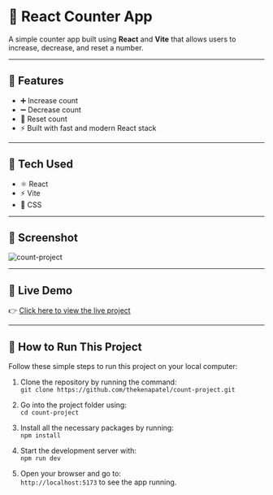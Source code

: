 # 🧮 React Counter App 

A simple counter app built using **React** and **Vite** that allows users to increase, decrease, and reset a number.

---

## 🔧 Features

- ➕ Increase count
- ➖ Decrease count
- 🔄 Reset count
- ⚡ Built with fast and modern React stack

---

## 🚀 Tech Used

- ⚛️ React
- ⚡ Vite
- 🎨 CSS

---

## 📸 Screenshot

![count-project](https://github.com/user-attachments/assets/bf61249e-f66e-49c6-81b6-97c9386e873b)

---

## 🔗 Live Demo

👉 [Click here to view the live project](https://thekenapatel.github.io/count-project/)

---

## 📁 How to Run This Project

Follow these simple steps to run this project on your local computer:

1. Clone the repository by running the command:  
   `git clone https://github.com/thekenapatel/count-project.git`

2. Go into the project folder using:  
   `cd count-project`

3. Install all the necessary packages by running:  
   `npm install`

4. Start the development server with:  
   `npm run dev`

5. Open your browser and go to:  
   `http://localhost:5173` to see the app running.


